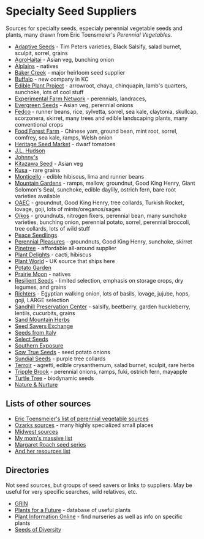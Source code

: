 # Specialty Seed Suppliers

Sources for specialty seeds, especialy perennial vegetable seeds and plants, many drawn from Eric Toensmeier's *Perennial Vegetables.*

- [Adaptive Seeds](https://www.adaptiveseeds.com/) - Tim Peters varieties, Black Salsify, salad burnet, sculpit, sorrel, grains
- [AgroHaitai](http://agrohaitai.com/) - Asian veg, bunching onion
- [Alplains](http://www.alplains.com/) - natives
- [Baker Creek](http://www.rareseeds.com) - major heirloom seed supplier
- [Buffalo](https://www.thebuffaloseedcompany.com/) - new company in KC
- [Edible Plant Project](http://edibleplantproject.org/) - arrowroot, chaya, chinquapin, lamb's quarters, sunchoke, lots of cool stuff
- [Experimental Farm Network](https://store.experimentalfarmnetwork.org/) - perennials, landraces,
- [Evergreen Seeds](http://evergreenseeds.com/) - Asian veg, perennial onions
- [Fedco](https://www.fedcoseeds.com/) - runner beans, rice, sylvetta, sorrel, sea kale, claytonia, skullcap, scorzonera, skirret, many trees and edible landscaping plants, many conventional crops
- [Food Forest Farm](http://www.foodforestfarm.com/) - Chinese yam, ground bean, mint root, sorrel, comfrey, sea kale, ramps, Welsh onion
- [Heritage Seed Market](https://heritageseedmarket.com/) - dwarf tomatoes
- [J.L. Hudson](http://jlhudsonseeds.net/)
- [Johnny's](https://www.johnnyseeds.com/)
- [Kitazawa Seed](https://www.kitazawaseed.com/) - Asian veg
- [Kusa](http://www.ancientcerealgrains.org/) - rare grains
- [Monticello](https://www.monticelloshop.org/) - edible hibiscus, lima and runner beans
- [Mountain Gardens](https://www.mountaingardensherbs.com/) - ramps, mallow, groundnut, Good King Henry, Giant Solomon's Seal, sunchoke, edible daylily, ostrich fern, bare root varieties available
- [OAEC](https://oaec.org/) - groundnut, Good King Henry, tree collards, Turkish Rocket, lovage, goji, lots of mints/oreganos/sages 
- [Oikos](https://oikostreecrops.com/) - groundnuts, nitrogen fixers, perennial bean, many sunchoke varieties, bunching onion, perennial potato, sorrel, perennial broccoli, tree collards, lots of wild stuff
- [Peace Seedlings](http://peaceseedlingsseeds.blogspot.com/)
- [Perennial Pleasures](http://perennialpleasures.net/) - groundnuts, Good King Henry, sunchoke, skirret
- [Pinetree](https://www.superseeds.com/) - affordable all-around supplier
- [Plant Delights](https://www.plantdelights.com/) - cacti, hibiscus
- [Plant World](https://www.plant-world-seeds.com/) - UK source that ships here
- [Potato Garden](https://www.potatogarden.com/)
- [Prairie Moon](https://www.prairiemoon.com/) - natives
- [Resilient Seeds](http://www.resilient-seeds.com) - limited selection, emphasis on storage crops, dry legumes, and grains
- [Richters](https://www.richters.com/) - Egyptian walking onion, lots of basils, lovage, jujube, hops, goji, LARGE selection
- [Sandhill Preservation Center](https://www.sandhillpreservation.com/beetberry) - salsify, beetberry, garden huckleberry, lentils, cucurbits, grains
- [Sand Mountain Herbs](http://www.sandmountainherbs.com/index.html)
- [Seed Savers Exchange](http://www.seedsavers.org)
- [Seeds from Italy](https://www.growitalian.com/)
- [Select Seeds](https://www.selectseeds.com/)
- [Southern Exposure](http://www.southernexposure.com/)
- [Sow True Seeds](https://sowtrueseed.com/) - seed potato onions
- [Sundial Seeds](https://www.sundialseed.com/) - purple tree collards
- [Terroir](https://underwoodgardens.com/) - agretti, edible crysanthemum, salad burnet, sculpit, rare herbs
- [Tripple Brook](https://tripplebrookfarm.com/tbf/man/general/home.shtml) - perennial onions, ramps, fuki, ostrich fern, mayapple
- [Turtle Tree](https://www.turtletreeseed.org/) - biodynamic seeds
- [Nature & Nurture](https://natureandnurtureseeds.com/)

## Lists of other sources

- [Eric Toensmeier's list of perennial vegetable sources](https://www.chelseagreen.com/2008/rare-and-hard-to-find-perennial-seed-sources/)
- [Ozarks sources](https://showmeoz.wordpress.com/heirloom-seed-sources/) - many highly specialized small places
- [Midwest sources](http://www.greatlakespermaculture.org/?page_id=11)
- [My mom's massive list](http://vomitingchicken.com/another-happy-list-genes-seed-catalog-list/)
- [Margaret Roach seed series](https://awaytogarden.com/tag/seed-series/)
- [And her resources list](https://awaytogarden.com/resources/)

## Directories

Not seed sources, but groups of seed savers or links to suppliers. May be useful for very specific searches, wild relatives, etc.

- [GRIN](https://www.ars-grin.gov/npgs/index.html)
- [Plants for a Future](https://pfaf.org/user/Default.aspx) - database of useful plants
- [Plant Information Online](https://plantinfo.umn.edu/) - find nurseries as well as info on specific plants
- [Seeds of Diversity](https://seeds.ca/)
